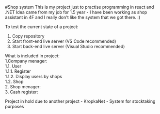 #Shop system
This is my project just to practise programming in react and .NET
Idea came from my job for 1.5 year - I have been working as shop assistant in 4F and I really don't like the system that we got there. :)

To test the current state of a project:
1. Copy repository
2. Start front-end live server (VS Code recommended)
3. Start back-end live server (Visual Studio recommended)

What is included in project: <br/>
1.Company menager:<br/>
  1.1. User <br/>
    1.1.1. Register <br/>
    1.1.2. Display users by shops <br/>
  1.2. Shop <br/>
2. Shop menager: <br/>
3. Cash register: <br/>

Project in hold due to another project - KropkaNet - System for stocktaking purposes
